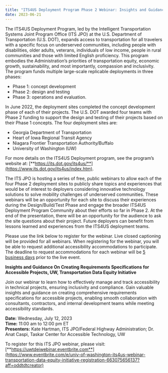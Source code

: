 ```yaml
---
title: "ITS4US Deployment Program Phase 2 Webinar: Insights and Guidance on Creating Requirements Specifications for Accessible Projects, Presented by University of Washington, Transportation Data Equity Initiative"
date: 2023-06-21
---
```


The ITS4US Deployment Program, led by the Intelligent Transportation Systems Joint Program Office (ITS JPO) at the U.S. Department of Transportation (U.S. DOT), expands access to transportation for all travelers with a specific focus on underserved communities, including people with disabilities, older adults, veterans, individuals of low income, people in rural communities and those with limited English proficiency. This program embodies the Administration’s priorities of transportation equity, economic growth, sustainability, and most importantly, compassion and inclusivity. The program funds multiple large-scale replicable deployments in three phases:

-   Phase 1: concept development
-   Phase 2: design and testing
-   Phase 3: operations and evaluation.

In June 2022, the deployment sites completed the concept development phase of each of their projects. The U.S. DOT awarded four teams with Phase 2 funding to support the design and testing of their projects based on their Phase 1 concepts. The four deployment sites are:

-   Georgia Department of Transportation 
-   Heart of Iowa Regional Transit Agency
-   Niagara Frontier Transportation Authority/Buffalo
-   University of Washington (UW)

For more details on the ITS4US Deployment program, see the program’s website at: [**https://its.dot.gov/its4us/**](https://www.its.dot.gov/its4us/index.htm).

The ITS JPO is hosting a series of free, public webinars to allow each of the four Phase 2 deployment sites to publicly share topics and experiences that would be of interest to deployers considering innovative technology solutions to solve mobility challenges of underserved communities. These webinars will be an opportunity for each site to discuss their experiences during the Design/Build/Test Phase and engage the broader ITS4US Deployment Program Community about their efforts so far in Phase 2. At the end of the presentation, there will be an opportunity for the audience to ask the site questions about their project. Future deployers can benefit from lessons learned and experiences from the ITS4US deployment teams.

Please use the link below to register for the webinar. Live closed captioning will be provided for all webinars. When registering for the webinar, you will be able to request additional accessibility accommodations to participate. The deadline to request accommodations for each webinar will be <u>5 business days</u> prior to the live event.

**Insights and Guidance On Creating Requirements Specifications for Accessible Projects, UW, Transportation Data Equity Initiative**

Join our webinar to learn how to effectively manage and track accessibility in technical projects, ensuring inclusivity and compliance. Gain valuable insights and guidance on creating comprehensive requirements specifications for accessible projects, enabling smooth collaboration with consultants, contractors, and internal development teams while meeting accessibility standards.  

**Date:** Wednesday, July 12, 2023  
**Time:** 11:00 am to 12:00 pm ET  
**Presenters:** Kate Hartman, ITS JPO/Federal Highway Administration; Dr. Anat Caspi, Taskar Center for Accessible Technology, UW

To register for this ITS JPO webinar, please visit: [**https://uwtdeiwebinar.eventbrite.com**](https://www.eventbrite.com/e/univ-of-washington-its4us-webinar-transportation-data-equity-initiative-registration-663075656137?aff=oddtdtcreator)
